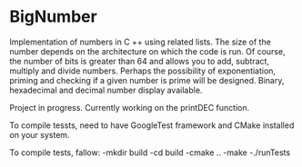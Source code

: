 # BigNumber
Implementation of numbers in C ++ using related lists. 
The size of the number depends on the architecture on which the code is run. Of course, the number of bits is greater than 64 and allows you to add, subtract, multiply and divide numbers. 
Perhaps the possibility of exponentiation, priming and checking if a given number is prime will be designed. 
Binary, hexadecimal and decimal number display available. 

Project in progress. Currently working on the printDEC function.

To compile tessts, need to have GoogleTest framework and CMake installed on your system.

To compile tests, fallow:
-mkdir build
-cd build
-cmake ..
-make
-./runTests

